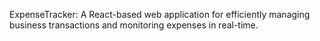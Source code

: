 ExpenseTracker: A React-based web application for efficiently managing business transactions and monitoring expenses in real-time.
